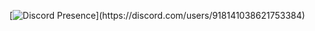 [![Discord Presence](https://lanyard-profile-readme.vercel.app/api/918141038621753384?theme=light&bg=809ecf&animated=false&hideDiscrim=true&borderRadius=30px&idleMessage=Probably%20doing%20something%20else...)](https://discord.com/users/918141038621753384)
